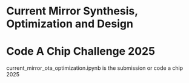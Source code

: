 # Current Mirror Synthesis, Optimization and Design
# Code A Chip Challenge 2025

current_mirror_ota_optimization.ipynb is the submission or code a chip 2025

